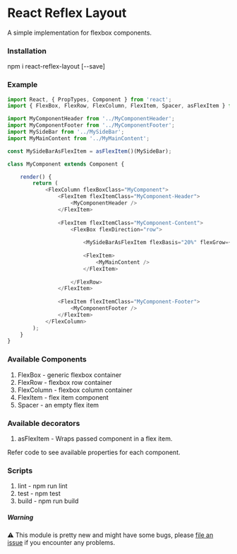 # React Reflex Layout
A simple implementation for flexbox components.

### Installation
npm i react-reflex-layout [--save]

### Example

```js
import React, { PropTypes, Component } from 'react';
import { FlexBox, FlexRow, FlexColumn, FlexItem, Spacer, asFlexItem } from 'react-reflex-layout';

import MyComponentHeader from '../MyComponentHeader';
import MyComponentFooter from '../MyComponentFooter';
import MySideBar from '../MySideBar';
import MyMainContent from '../MyMainContent';

const MySideBarAsFlexItem = asFlexItem()(MySideBar);

class MyComponent extends Component {

    render() {
        return (
            <FlexColumn flexBoxClass="MyComponent">
                <FlexItem flexItemClass="MyComponent-Header">
                    <MyComponentHeader />
                </FlexItem>
                
                <FlexItem flexItemClass="MyComponent-Content">
                    <FlexBox flexDirection="row">
                    
                        <MySideBarAsFlexItem flexBasis="20%" flexGrow={0} />
                                
                        <FlexItem>
                            <MyMainContent />
                        </FlexItem>
                        
                    </FlexRow>
                </FlexItem>
                
                <FlexItem flexItemClass="MyComponent-Footer">
                    <MyComponentFooter />
                </FlexItem>
            </FlexColumn>
        );
    }
}
```

### Available Components
1. FlexBox - generic flexbox container
2. FlexRow - flexbox row container
3. FlexColumn - flexbox column container
4. FlexItem - flex item component
5. Spacer - an empty flex item

### Available decorators
1. asFlexItem - Wraps passed component in a flex item.


Refer code to see available properties for each component.


### Scripts
1. lint - npm run lint
2. test - npm test
3. build - npm run build


##### Warning
:warning: This module is pretty new and might have some bugs, please [file an issue](https://github.com/chetanism/react-reflex-layout/issues)
if you encounter any problems.